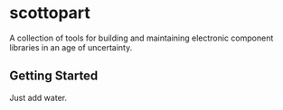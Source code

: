 # scottopart

A collection of tools for building and maintaining electronic
component libraries in an age of uncertainty.

## Getting Started

Just add water.
